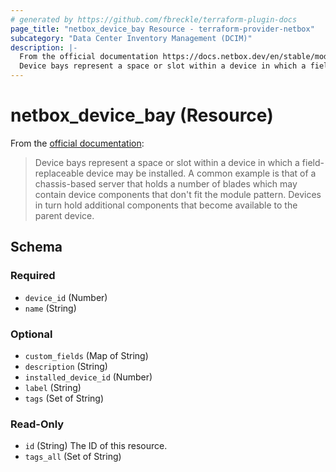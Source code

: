 ```yaml
---
# generated by https://github.com/fbreckle/terraform-plugin-docs
page_title: "netbox_device_bay Resource - terraform-provider-netbox"
subcategory: "Data Center Inventory Management (DCIM)"
description: |-
  From the official documentation https://docs.netbox.dev/en/stable/models/dcim/devicebay/:
  Device bays represent a space or slot within a device in which a field-replaceable device may be installed. A common example is that of a chassis-based server that holds a number of blades which may contain device components that don't fit the module pattern. Devices in turn hold additional components that become available to the parent device.
---
```


# netbox_device_bay (Resource)

From the [official documentation](https://docs.netbox.dev/en/stable/models/dcim/devicebay/):

> Device bays represent a space or slot within a device in which a field-replaceable device may be installed. A common example is that of a chassis-based server that holds a number of blades which may contain device components that don't fit the module pattern. Devices in turn hold additional components that become available to the parent device.



<!-- schema generated by tfplugindocs -->
## Schema

### Required

- `device_id` (Number)
- `name` (String)

### Optional

- `custom_fields` (Map of String)
- `description` (String)
- `installed_device_id` (Number)
- `label` (String)
- `tags` (Set of String)

### Read-Only

- `id` (String) The ID of this resource.
- `tags_all` (Set of String)


